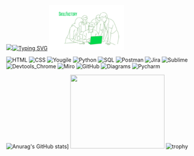 <img src="https://media.giphy.com/media/M9gbBd9nbDrOTu1Mqx/giphy.gif" width="100"/>[![Typing SVG](https://readme-typing-svg.herokuapp.com?font=Press+Start+2P&pause=1000&color=35CF14&background=04010E00&center=true&vCenter=true&width=435&height=100&lines=Konstantin+Smotrin)](https://git.io/typing-svg)
<img src="scale_1200.webp" width="200" height="120"/>

![HTML](https://img.shields.io/badge/-HTML-000000?style=for-the-badge&logo=HTML5&logoColor=#008000) 
![CSS](https://img.shields.io/badge/-CSS-000000?style=for-the-badge&logo=CSS3&logoColor=#008000) 
![Yougile](https://img.shields.io/badge/-Yougile-000000?style=for-the-badge&logo=Trello&logoColor=#008000) 
![Python](https://img.shields.io/badge/-Python-000000?style=for-the-badge&logo=Figma&logoColor=#008000) 
![SQL](https://img.shields.io/badge/-SQL-000000?style=for-the-badge&logo=SQLite&logoColor=#008000) 
![Postman](https://img.shields.io/badge/-Postman-000000?style=for-the-badge&logo=Postman&logoColor=#008000) 
![Jira](https://img.shields.io/badge/-Jira-000000?style=for-the-badge&logo=Jira&logoColor=#008000) 
![Sublime](https://img.shields.io/badge/-Sublime-000000?style=for-the-badge&logo=Sublime+text&logoColor=#008000)  
![Devtools_Chrome](https://img.shields.io/badge/-Devtools_Chrome-000000?style=for-the-badge&logo=GoogleChrome&logoColor=#008000)
![Miro](https://img.shields.io/badge/-Miro-000000?style=for-the-badge&logo=Miro&logoColor=#008000) 
![GitHub](https://img.shields.io/badge/github-000000?style=for-the-badge&logo=github&logoColor=#008000) 
![Diagrams](https://img.shields.io/badge/Diagrams-000000?style=for-the-badge&logo=Diagrams&logoColor=#008000) 
![Pycharm](https://img.shields.io/badge/Pycharm-000000?style=for-the-badge&logo=Pycharm&logoColor=#008000)

![Anurag's GitHub stats](https://github-readme-stats.vercel.app/api?username=KonstantinS007)]
<img src="https://media.giphy.com/media/1iUZct1cqCG16XsI/giphy.gif" width="250" height="195"/>
![trophy](https://github-profile-trophy.vercel.app/?username=KonstantinS007)

<!--
**KonstantinS007/KonstantinS007** is a ✨ _special_ ✨ repository because its `README.md` (this file) appears on your GitHub profile.

Here are some ideas to get you started:

- 🔭 I’m currently working on ...
- 🌱 I’m currently learning ...
- 👯 I’m looking to collaborate on ...
- 🤔 I’m looking for help with ...
- 💬 Ask me about ...
- 📫 How to reach me: ...
- 😄 Pronouns: ...
- ⚡ Fun fact: ...
-->
